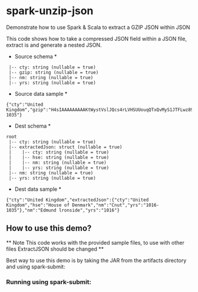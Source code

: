 # spark-unzip-json
Demonstrate how to use Spark & Scala to extract a GZIP JSON within JSON

This code shows how to take a compressed JSON field within a JSON file, extract is and generate a nested JSON.

* Source schema *

```root
 |-- cty: string (nullable = true)
 |-- gzip: string (nullable = true)
 |-- nm: string (nullable = true)
 |-- yrs: string (nullable = true)
```
* Source data sample *
```
{"cty":"United Kingdom","gzip":"H4sIAAAAAAAAAKtWystVslJQcs4rLVHSUUouqQTxQvMyS1JTFLwz89JT8nOB4hnFqSBxj/zS4lSF/DQFl9S83MSibKBMZVExSMbQwNBM19DA2FSpFgDvJUGVUwAAAA==","nm":"Cnut","yrs":"1016-1035"}
```

* Dest schema *

```
root
 |-- cty: string (nullable = true)
 |-- extractedJson: struct (nullable = true)
 |    |-- cty: string (nullable = true)
 |    |-- hse: string (nullable = true)
 |    |-- nm: string (nullable = true)
 |    |-- yrs: string (nullable = true)
 |-- nm: string (nullable = true)
 |-- yrs: string (nullable = true)
```

* Dest data sample *
```
{"cty":"United Kingdom","extractedJson":{"cty":"United Kingdom","hse":"House of Denmark","nm":"Cnut","yrs":"1016-1035"},"nm":"Edmund lronside","yrs":"1016"}
```

## How to use this demo?

** Note This code works with the provided sample files, to use with other files ExtractJSON should be changed **

Best way to use this demo is by taking the JAR from the artifacts directory and using spark-submit:

### Running using spark-submit:

